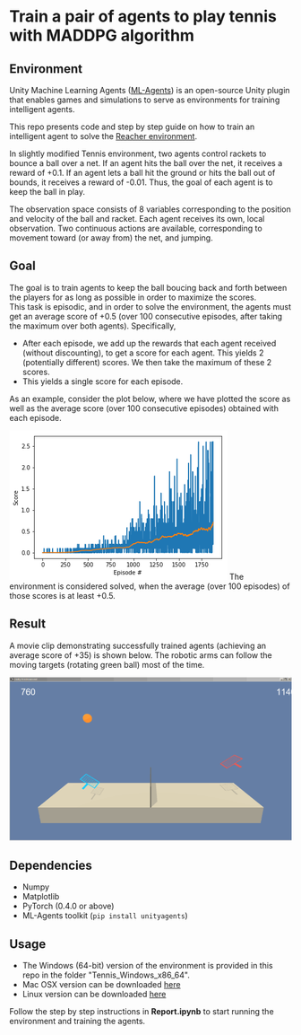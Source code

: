 # Train a pair of agents to play tennis with MADDPG algorithm

## Environment
Unity Machine Learning Agents ([ML-Agents](https://github.com/Unity-Technologies/ml-agents)) is an open-source Unity plugin that enables games and simulations to serve as environments for training intelligent agents. 

This repo presents code and step by step guide on how to train an intelligent agent to solve the [Reacher environment](https://github.com/Unity-Technologies/ml-agents/blob/master/docs/Learning-Environment-Examples.md#tennis).

In slightly modified Tennis environment, two agents control rackets to bounce a ball over a net. If an agent hits the ball over the net, it receives a reward of +0.1. If an agent lets a ball hit the ground or hits the ball out of bounds, it receives a reward of -0.01. Thus, the goal of each agent is to keep the ball in play.

The observation space consists of 8 variables corresponding to the position and velocity of the ball and racket. Each agent receives its own, local observation. Two continuous actions are available, corresponding to movement toward (or away from) the net, and jumping.

## Goal
The goal is to train agents to keep the ball boucing back and forth between the players for as long as possible in order to maximize the scores.  
This task is episodic, and in order to solve the environment, the agents must get an average score of +0.5 (over 100 consecutive episodes, after taking the maximum over both agents). Specifically,  

* After each episode, we add up the rewards that each agent received (without discounting), to get a score for each agent. This yields 2 (potentially different) scores. We then take the maximum of these 2 scores.     
* This yields a single score for each episode.

As an example, consider the plot below, where we have plotted the score as well as the average score (over 100 consecutive episodes) obtained with each episode.  

![score plot](score.png) 
The environment is considered solved, when the average (over 100 episodes) of those scores is at least +0.5.

## Result
A movie clip demonstrating successfully trained agents (achieving an average score of +35) is shown below. The robotic arms can follow the moving targets (rotating green ball) most of the time.  

![trained agents](tennis.gif)  

## Dependencies
* Numpy
* Matplotlib
* PyTorch (0.4.0 or above)
* ML-Agents toolkit (`pip install unityagents`) 

## Usage
* The Windows (64-bit) version of the environment is provided in this repo in the folder "Tennis_Windows_x86_64".
* Mac OSX version can be downloaded [here](https://s3-us-west-1.amazonaws.com/udacity-drlnd/P3/Tennis/Tennis.app.zip)
* Linux version can be downloaded [here](https://s3-us-west-1.amazonaws.com/udacity-drlnd/P3/Tennis/Tennis_Linux.zip)

Follow the step by step instructions in **Report.ipynb** to start running the environment and training the agents.
